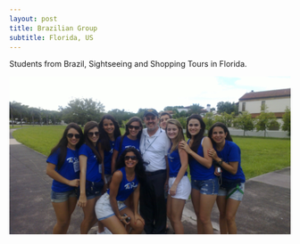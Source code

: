 ```yaml
---
layout: post
title: Brazilian Group
subtitle: Florida, US
---
```


Students from Brazil, Sightseeing and Shopping Tours in Florida.

![Brazilian Group](/img/blog/brazilian-group-2010-06.jpg)
